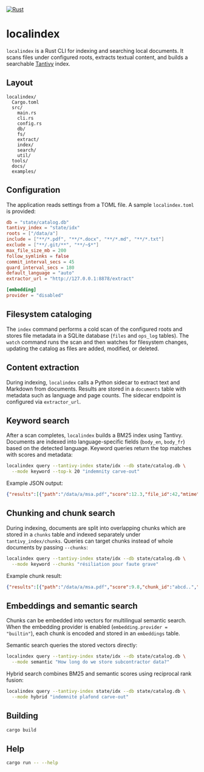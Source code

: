 [![Rust](https://github.com/gaspardpetit/localindex/actions/workflows/rust.yml/badge.svg)](https://github.com/gaspardpetit/localindex/actions/workflows/rust.yml)
# localindex

`localindex` is a Rust CLI for indexing and searching local documents. It scans files under configured roots, extracts textual content, and builds a searchable [Tantivy](https://tantivy-search.github.io/) index.

## Layout

```
localindex/
  Cargo.toml
  src/
    main.rs
    cli.rs
    config.rs
    db/
    fs/
    extract/
    index/
    search/
    util/
  tools/
  docs/
  examples/
```

## Configuration

The application reads settings from a TOML file. A sample `localindex.toml` is provided:

```toml
db = "state/catalog.db"
tantivy_index = "state/idx"
roots = ["/data/a"]
include = ["**/*.pdf", "**/*.docx", "**/*.md", "**/*.txt"]
exclude = ["**/.git/**", "**/~$*"]
max_file_size_mb = 200
follow_symlinks = false
commit_interval_secs = 45
guard_interval_secs = 180
default_language = "auto"
extractor_url = "http://127.0.0.1:8878/extract"

[embedding]
provider = "disabled"
```

## Filesystem cataloging

The `index` command performs a cold scan of the configured roots and
stores file metadata in a SQLite database (`files` and `ops_log` tables).
The `watch` command runs the scan and then watches for filesystem
changes, updating the catalog as files are added, modified, or deleted.

## Content extraction

During indexing, `localindex` calls a Python sidecar to extract text and
Markdown from documents. Results are stored in a `documents` table with
metadata such as language and page counts. The sidecar endpoint is
configured via `extractor_url`.

## Keyword search

After a scan completes, `localindex` builds a BM25 index using Tantivy.
Documents are indexed into language-specific fields (`body_en`, `body_fr`) based on the
detected language. Keyword queries return the top matches with scores and metadata:

```bash
localindex query --tantivy-index state/idx --db state/catalog.db \
  --mode keyword --top-k 20 "indemnity carve-out"
```

Example JSON output:

```json
{"results":[{"path":"/data/a/msa.pdf","score":12.3,"file_id":42,"mtime":"2025-07-05T12:43:11Z"}]}
```

## Chunking and chunk search

During indexing, documents are split into overlapping chunks which are stored in a `chunks`
table and indexed separately under `tantivy_index/chunks`. Queries can target chunks instead
of whole documents by passing `--chunks`:

```bash
localindex query --tantivy-index state/idx --db state/catalog.db \
  --mode keyword --chunks "résiliation pour faute grave"
```

Example chunk result:

```json
{"results":[{"path":"/data/a/msa.pdf","score":9.8,"chunk_id":"abcd..","start_byte":182340,"end_byte":183912}]}
```

## Embeddings and semantic search

Chunks can be embedded into vectors for multilingual semantic search. When the
embedding provider is enabled (`embedding.provider = "builtin"`), each chunk is
encoded and stored in an `embeddings` table.

Semantic search queries the stored vectors directly:

```bash
localindex query --tantivy-index state/idx --db state/catalog.db \
  --mode semantic "How long do we store subcontractor data?"
```

Hybrid search combines BM25 and semantic scores using reciprocal rank fusion:

```bash
localindex query --tantivy-index state/idx --db state/catalog.db \
  --mode hybrid "indemnité plafond carve-out"
```

## Building

```bash
cargo build
```

## Help

```bash
cargo run -- --help
```

